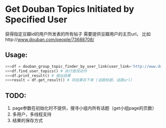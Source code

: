 Get Douban Topics Initiated by Specified User
==========================

获得指定豆瓣id的用户所发表的所有帖子
需要提供豆瓣用户的主页url， 比如http://www.douban.com/people/73688708/

Usage:
-----------------------------------  
```python
>>>df = douban_group_topic_finder_by_user_link(user_link='http://www.douban.com/people/73688708/',pages = 100) # TODO page默认的时候搜索小组的所有帖子
>>>df.find_user_topics() # 执行查找动作
>>>df.print_result() # 输出结果
>>>result = df.get_result() # 将结果存下来 (话题标题，话题url)
```

TODO:
----------------------------------- 
1. page参数在初始化时不提供，搜寻小组内所有话题（get小组page的页数）
2. 多用户，多线程支持
3. 结果的保存方式

